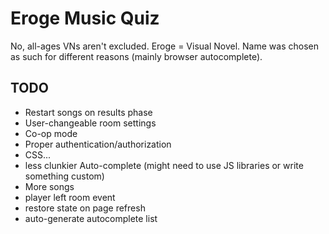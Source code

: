 # Eroge Music Quiz

No, all-ages VNs aren't excluded.
Eroge = Visual Novel.
Name was chosen as such for different reasons (mainly browser autocomplete).

## TODO
* Restart songs on results phase
* User-changeable room settings
* Co-op mode
* Proper authentication/authorization
* CSS...
* less clunkier Auto-complete (might need to use JS libraries or write something custom)
* More songs
* player left room event
* restore state on page refresh
* auto-generate autocomplete list
